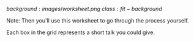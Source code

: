 $background:images/worksheet.png$
$class:fit-background$

Note:
Then you'll use this worksheet to go through the process yourself.

Each box in the grid represents a short talk you could give.
